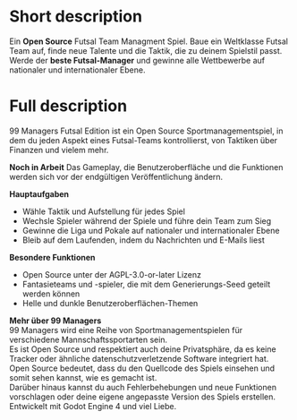 # Short description
Ein **Open Source** Futsal Team Managment Spiel. 
Baue ein Weltklasse Futsal Team auf, finde neue Talente und die Taktik, die zu deinem Spielstil passt. 
Werde der **beste Futsal-Manager** und gewinne alle Wettbewerbe auf nationaler und internationaler Ebene.

# Full description
99 Managers Futsal Edition ist ein Open Source Sportmanagementspiel,
in dem du jeden Aspekt eines Futsal-Teams kontrollierst,
von Taktiken über Finanzen und vielem mehr.

**Noch in Arbeit**
Das Gameplay, die Benutzeroberfläche und die Funktionen werden sich vor der endgültigen Veröffentlichung ändern.

**Hauptaufgaben**
- Wähle Taktik und Aufstellung für jedes Spiel
- Wechsle Spieler während der Spiele und führe dein Team zum Sieg
- Gewinne die Liga und Pokale auf nationaler und internationaler Ebene
- Bleib auf dem Laufenden, indem du Nachrichten und E-Mails liest

**Besondere Funktionen**  
- Open Source unter der AGPL-3.0-or-later Lizenz  
- Fantasieteams und -spieler, die mit dem Generierungs-Seed geteilt werden können  
- Helle und dunkle Benutzeroberflächen-Themen  

**Mehr über 99 Managers**  
99 Managers wird eine Reihe von Sportmanagementspielen für verschiedene Mannschaftssportarten sein.  
Es ist Open Source und respektiert auch deine Privatsphäre, da es keine Tracker oder ähnliche datenschutzverletzende Software integriert hat.  
Open Source bedeutet, dass du den Quellcode des Spiels einsehen und somit sehen kannst, wie es gemacht ist.  
Darüber hinaus kannst du auch Fehlerbehebungen und neue Funktionen vorschlagen oder deine eigene angepasste Version des Spiels erstellen.  
Entwickelt mit Godot Engine 4 und viel Liebe.
